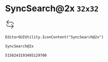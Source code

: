 # SyncSearch@2x `32x32`
<img src="/img/SyncSearch@2x.png" width=32 height=32>

``` CSharp
EditorGUIUtility.IconContent("SyncSearch@2x")
```
```
SyncSearch@2x
```
```
5158243193495129700
```
